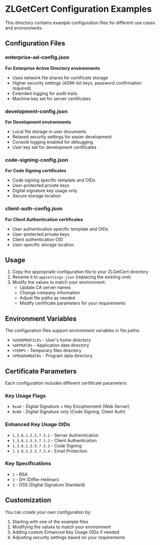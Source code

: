 # ZLGetCert Configuration Examples

This directory contains example configuration files for different use cases and environments.

## Configuration Files

### enterprise-ad-config.json
**For Enterprise Active Directory environments**
- Uses network file shares for certificate storage
- Higher security settings (4096-bit keys, password confirmation required)
- Extended logging for audit trails
- Machine key set for server certificates

### development-config.json
**For Development environments**
- Local file storage in user documents
- Relaxed security settings for easier development
- Console logging enabled for debugging
- User key set for development certificates

### code-signing-config.json
**For Code Signing certificates**
- Code signing specific template and OIDs
- User-protected private keys
- Digital signature key usage only
- Secure storage location

### client-auth-config.json
**For Client Authentication certificates**
- User authentication specific template and OIDs
- User-protected private keys
- Client authentication OID
- User-specific storage location

## Usage

1. Copy the appropriate configuration file to your ZLGetCert directory
2. Rename it to `appsettings.json` (replacing the existing one)
3. Modify the values to match your environment:
   - Update CA server names
   - Change company information
   - Adjust file paths as needed
   - Modify certificate parameters for your requirements

## Environment Variables

The configuration files support environment variables in file paths:
- `%USERPROFILE%` - User's home directory
- `%APPDATA%` - Application data directory
- `%TEMP%` - Temporary files directory
- `%PROGRAMDATA%` - Program data directory

## Certificate Parameters

Each configuration includes different certificate parameters:

### Key Usage Flags
- `0xa0` - Digital Signature + Key Encipherment (Web Server)
- `0x80` - Digital Signature only (Code Signing, Client Auth)

### Enhanced Key Usage OIDs
- `1.3.6.1.5.5.7.3.1` - Server Authentication
- `1.3.6.1.5.5.7.3.2` - Client Authentication
- `1.3.6.1.5.5.7.3.3` - Code Signing
- `1.3.6.1.5.5.7.3.4` - Email Protection

### Key Specifications
- `1` - RSA
- `2` - DH (Diffie-Hellman)
- `3` - DSS (Digital Signature Standard)

## Customization

You can create your own configuration by:
1. Starting with one of the example files
2. Modifying the values to match your environment
3. Adding custom Enhanced Key Usage OIDs if needed
4. Adjusting security settings based on your requirements
